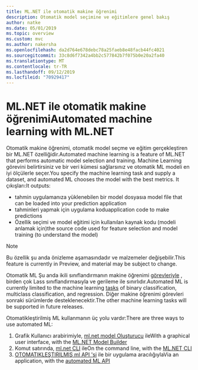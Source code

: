 ```yaml
---
title: ML.NET ile otomatik makine öğrenimi
description: Otomatik model seçimine ve eğitimlere genel bakış
author: natke
ms.date: 05/01/2019
ms.topic: overview
ms.custom: mvc
ms.author: nakersha
ms.openlocfilehash: da2d764e678debc78a25faeb8e48facb44fc4021
ms.sourcegitcommit: 33c8d6f7342a4bb2c577842b7f075b0e20a2fa40
ms.translationtype: MT
ms.contentlocale: tr-TR
ms.lasthandoff: 09/12/2019
ms.locfileid: "70929417"
---
```

# <a name="automated-machine-learning-with-mlnet"></a><span data-ttu-id="87c7c-103">ML.NET ile otomatik makine öğrenimi</span><span class="sxs-lookup"><span data-stu-id="87c7c-103">Automated machine learning with ML.NET</span></span>

<span data-ttu-id="87c7c-104">Otomatik makine öğrenimi, otomatik model seçme ve eğitim gerçekleştiren bir ML.NET özelliğidir.</span><span class="sxs-lookup"><span data-stu-id="87c7c-104">Automated machine learning is a feature of ML.NET that performs automatic model selection and training.</span></span> <span data-ttu-id="87c7c-105">Machine Learning görevini belirtirsiniz ve bir veri kümesi sağlarsınız ve otomatik ML modeli en iyi ölçülerle seçer.</span><span class="sxs-lookup"><span data-stu-id="87c7c-105">You specify the machine learning task and supply a dataset, and automated ML chooses the model with the best metrics.</span></span> <span data-ttu-id="87c7c-106">It çıkışları:</span><span class="sxs-lookup"><span data-stu-id="87c7c-106">It outputs:</span></span>

- <span data-ttu-id="87c7c-107">tahmin uygulamanıza yüklenebilen bir model dosyası</span><span class="sxs-lookup"><span data-stu-id="87c7c-107">a model file that can be loaded into your prediction application</span></span>
- <span data-ttu-id="87c7c-108">tahminleri yapmak için uygulama kodu</span><span class="sxs-lookup"><span data-stu-id="87c7c-108">application code to make predictions</span></span>
- <span data-ttu-id="87c7c-109">Özellik seçimi ve model eğitimi için kullanılan kaynak kodu (modeli anlamak için)</span><span class="sxs-lookup"><span data-stu-id="87c7c-109">the source code used for feature selection and model training (to understand the model)</span></span>

> [!NOTE]
> <span data-ttu-id="87c7c-110">Bu özellik şu anda önizleme aşamasındadır ve malzemeler değişebilir.</span><span class="sxs-lookup"><span data-stu-id="87c7c-110">This feature is currently in Preview, and material may be subject to change.</span></span> 

<span data-ttu-id="87c7c-111">Otomatik ML Şu anda ikili sınıflandırmanın makine öğrenimi [görevleriyle](resources/tasks.md) , birden çok Lass sınıflandırmasıyla ve gerileme ile sınırlıdır.</span><span class="sxs-lookup"><span data-stu-id="87c7c-111">Automated ML is currently limited to the machine learning [tasks](resources/tasks.md) of binary classification, multiclass classification, and regression.</span></span> <span data-ttu-id="87c7c-112">Diğer makine öğrenimi görevleri sonraki sürümlerde desteklenecektir.</span><span class="sxs-lookup"><span data-stu-id="87c7c-112">The other machine learning tasks will be supported in future releases.</span></span>

<span data-ttu-id="87c7c-113">Otomatikleştirilmiş ML kullanmanın üç yolu vardır:</span><span class="sxs-lookup"><span data-stu-id="87c7c-113">There are three ways to use automated ML:</span></span>

1. <span data-ttu-id="87c7c-114">Grafik Kullanıcı arabirimiyle, [ml.net model Oluşturucu](automate-training-with-model-builder.md) ile</span><span class="sxs-lookup"><span data-stu-id="87c7c-114">With a graphical user interface, with the [ML.NET Model Builder](automate-training-with-model-builder.md)</span></span>
1. <span data-ttu-id="87c7c-115">Komut satırında, [ml.net CLI](automate-training-with-cli.md) ile</span><span class="sxs-lookup"><span data-stu-id="87c7c-115">On the command line, with the [ML.NET CLI](automate-training-with-cli.md)</span></span>
1. <span data-ttu-id="87c7c-116">[OTOMATIKLEŞTIRILMIŞ ml API 'si](how-to-guides/how-to-use-the-automl-api.md) ile bir uygulama aracılığıyla</span><span class="sxs-lookup"><span data-stu-id="87c7c-116">Via an application, with the [automated ML API](how-to-guides/how-to-use-the-automl-api.md)</span></span>
